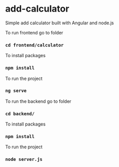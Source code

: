 # add-calculator
Simple add calculator built with Angular and node.js

To run frontend go to folder
### `cd frontend/calculator`
To install packages
### `npm install`
To run the project
### `ng serve`

To run the backend go to folder
### `cd backend/`
To install packages
### `npm install`
To run the project
### `node server.js`